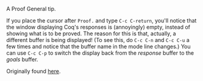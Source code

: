 A Proof General tip.

If you place the cursor after `Proof.` and type `C-c C-return`, you'll notice that the window displaying Coq's responses is (annoyingly) empty, instead of showing what is to be proved. The reason for this is that, actually, a different buffer is being displayed! (To see this, do `C-c C-n` and `C-c C-u` a few times and notice that the buffer name in the mode line changes.) You can use `C-c C-p` to switch the display back from the *response* buffer to the *goals* buffer.

Originally found [here](http://www.cis.upenn.edu/~plclub/popl08-tutorial/code/coqdoc/CoqIntro.html).
